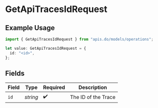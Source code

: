 # GetApiTracesIdRequest

## Example Usage

```typescript
import { GetApiTracesIdRequest } from "apis.do/models/operations";

let value: GetApiTracesIdRequest = {
  id: "<id>",
};
```

## Fields

| Field               | Type                | Required            | Description         |
| ------------------- | ------------------- | ------------------- | ------------------- |
| `id`                | *string*            | :heavy_check_mark:  | The ID of the Trace |